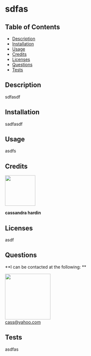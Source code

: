 # sdfas

  ## Table of Contents
  - [Description](#description)
  - [Installation](#installation)
  - [Usage](#usage)
  - [Credits](#credits)
  - [Licenses](#licenses)
  - [Questions](#questions)
  - [Tests](#tests)

  ## Description
  sdfasdf

  ## Installation
  sadfasdf

  ## Usage
  asdfs

  ## Credits
  [<img src="https://github.com/cassdoes.png?" width="100"/>](https://github.com/cassdoes)  

  **cassandra hardin**
  
  ## Licenses
  asdf

  ## Questions
  **I can be contacted at the following: ** 
  
  [<img src="https://github.com/cassdoes.png?" width="150"/>](https://github.com/cassdoes)  
  cass@yahoo.com

  ## Tests
  asdfas

